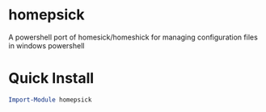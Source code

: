 homepsick
==========
A powershell port of homesick/homeshick for managing configuration files in windows powershell

# Quick Install
```powershell
Import-Module homepsick
```

